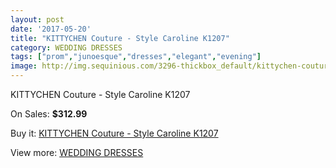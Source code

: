 ```yaml
---
layout: post
date: '2017-05-20'
title: "KITTYCHEN Couture - Style Caroline K1207"
category: WEDDING DRESSES
tags: ["prom","junoesque","dresses","elegant","evening"]
image: http://img.sequinious.com/3296-thickbox_default/kittychen-couture-style-caroline-k1207.jpg
---
```

KITTYCHEN Couture - Style Caroline K1207

On Sales: **$312.99**
<a href="https://www.sequinious.com/wedding-dresses/1370-kittychen-couture-style-caroline-k1207.html"><amp-img layout="responsive" width="600" height="600" src="//img.sequinious.com/3296-thickbox_default/kittychen-couture-style-caroline-k1207.jpg" alt="KITTYCHEN Couture - Style Caroline K1207 0" /></a>
<a href="https://www.sequinious.com/wedding-dresses/1370-kittychen-couture-style-caroline-k1207.html"><amp-img layout="responsive" width="600" height="600" src="//img.sequinious.com/3297-thickbox_default/kittychen-couture-style-caroline-k1207.jpg" alt="KITTYCHEN Couture - Style Caroline K1207 1" /></a>

Buy it: [KITTYCHEN Couture - Style Caroline K1207](https://www.sequinious.com/wedding-dresses/1370-kittychen-couture-style-caroline-k1207.html "KITTYCHEN Couture - Style Caroline K1207")

View more: [WEDDING DRESSES](https://www.sequinious.com/2-wedding-dresses "WEDDING DRESSES")